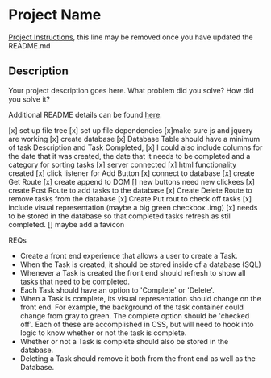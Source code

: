 # Project Name

[Project Instructions](./INSTRUCTIONS.md), this line may be removed once you have updated the README.md

## Description

Your project description goes here. What problem did you solve? How did you solve it?

Additional README details can be found [here](https://github.com/PrimeAcademy/readme-template/blob/master/README.md).

[x] set up file tree
[x] set up file dependencies
    [x]make sure js and jquery are working
[x] create database
    [x] Database Table should have a minimum of task Description and Task Completed, 
    [x] I could also include columns for the date that it was created, the date that it needs to be completed and a category for sorting tasks
[x] server connected
[x] html functionality created
[x] click listener for Add Button
[x] connect to database
[x] create Get Route
    [x] create append to DOM
    [] new buttons need new clickees
[x] create Post Route to add tasks to the database
[x] Create Delete Route to remove tasks from the database
[x] Create Put rout to check off tasks
    [x] include visual representation (maybe a big green checkbox .img)
    [x] needs to be stored in the database so that completed tasks refresh as still completed.
[] maybe add a favicon




REQs
* Create a front end experience that allows a user to create a Task.
* When the Task is created, it should be stored inside of a database (SQL)
* Whenever a Task is created the front end should refresh to show all tasks that need to be completed.
* Each Task should have an option to 'Complete' or 'Delete'.
* When a Task is complete, its visual representation should change on the front end. For example, the background of the task container could change from gray to green. The complete option should be  'checked off'. Each of these are accomplished in CSS, but will need to hook into logic to know whether or not the task is complete.
* Whether or not a Task is complete should also be stored in the database.
* Deleting a Task should remove it both from the front end as well as the Database.
